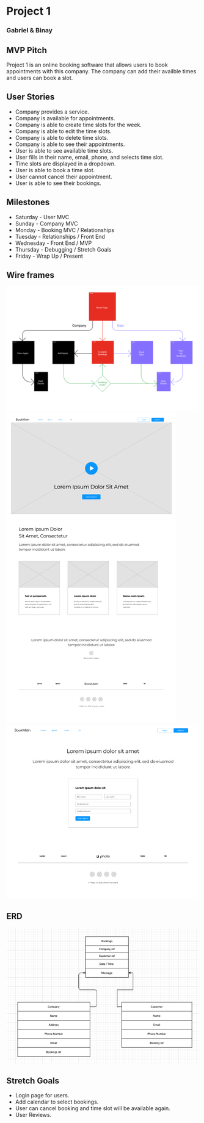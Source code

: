 # Project 1
### Gabriel &amp; Binay

## MVP Pitch
Project 1 is an online booking software that allows users to book appointments with this company. The company can add their availble times and users can book a slot. 

## User Stories
* Company provides a service.
* Company is available for appointments.
* Company is able to create time slots for the week.
* Company is able to edit the time slots.
* Company is able to delete time slots.
* Company is able to see their appointments.
* User is able to see available time slots.
* User fills in their name, email, phone, and selects time slot.
* Time slots are displayed in a dropdown.
* User is able to book a time slot.
* User cannot cancel their appointment.
* User is able to see their bookings.

## Milestones

* Saturday - User MVC
* Sunday - Company MVC
* Monday - Booking MVC / Relationships
* Tuesday - Relationships / Front End
* Wednesday - Front End / MVP
* Thursday - Debugging / Stretch Goals
* Friday - Wrap Up / Present

## Wire frames
![FLowChart](public//images/flow.png)
![HomePage](public//images/home.png)
![BookPage](public//images/book.png)

## ERD
![ERD](public//images/erd.png)


##  Stretch Goals

* Login page for users.
* Add calendar to select bookings.
* User can cancel booking and time slot will be available again.
* User Reviews.
